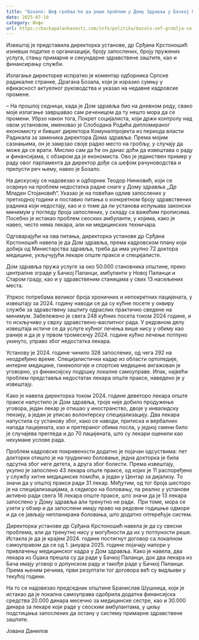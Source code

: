 ```yaml
---
title: "Бозало: Шеф гробља ће да реши проблем у Дому Здравља у Бачкој Паланци?"
date: 2025-07-10
category: Инфо
url: https://backapalankavesti.com/info/politika/bozalo-sef-groblja-ce-da-resi-problem-u-domu-zdravlja-u-backoj-palanci/
---
```


Извештај је представила директорка установе, др Срђана Крстоношић изневши податке о организацији, броју запослених, броју пружених услуга, стању примарне и секундарне здравствене заштите, као и финансирању служби.

Излагање директорке испратио је коментар одборника Српске радикалне странке, Драгана Бозала, који је изразио сумњу у ефикасност актуелног руководства и указао на недавне кадровске промене.

– На прошлој седници, када је Дом здравља био на дневном реду, свако моје излагање завршавао сам реченицом да ту нешто мора да се промени. Убрзо након тога, Покрет социјалиста, који држи контролу над овом установом, именовао је Слободана Родића дипломираног економисту и бившег директора Комуналпројекта из периода власти Радикала за заменика директора Дома здравља. Према мојим сазнањима, он је замрзао своје радно место на гробљу, у случају да може да се врати. Мислио сам да ће он данас доћи да извештава о раду и финансијама, с обзиром да је економиста. Ово је јединствен пример у раду овог парламента да директор дође са шефом рачуноводства и препусти реч њему, навео је Бозало.

На дискусију се надовезао и одборник Теодор Нинковић, који се осврнуо на проблем недостатка радне снаге у Дому здравља „Др Младен Стојановић“. Указао је на повећан одлив запослених у претходној години и поставио питања о конкретном броју здравствених радника који недостају, као и о томе да ли установа испуњава законски минимум у погледу броја запослених, у складу са важећим прописима. Посебно је истакао проблем сеоских амбуланти, у којима, како је навео, често нема лекара, али ни медицинских техничара.

Одговарајући на ова питања, директорка установе др Срђана Крстоношић навела је да Дом здравља, према кадровском плану који добија од Министарства здравља, треба да има укупно 72 доктора медицине, укључујући лекаре опште праксе и специјалисте.

Дом здравља пружа услуге за око 50.000 становника општине, преко централне зграде у Бачкој Паланци, амбуланти у Новој Паланци и Старом граду, као и у здравственим станицама у свих 13 насељених места.

Упркос потребама великог броја хроничних и непокретних пацијената, у извештају за 2024. годину наводи се да су кућне посете у оквиру службе за здравствену заштиту одраслих практично сведене на минимум. Забележено је свега 248 кућних посета током 2024 године, и то искључиво у сврху здравствено-васпитног рада. У редовном делу извештаја истиче се да услуге кућног лечења више нису у обиму као раније и да је у првом тромесечју 2024. године кућно лечење потпуно укинуто, управо због недостатка лекара.

Установу је 2024. године чинило 328 запослених, од чега 292 на неодређено време. Специјалистички кадар из области ортопедије, интерне медицине, гинекологије и спортске медицине ангажован је уговорно, уз финансијску подршку локалне самоуправе. Ипак, највећи проблем представља недостатак лекара опште праксе, наведено је у извештају.

Како је навела директорка током 2024. године деветоро лекара опште праксе напустило је Дом здравља, троје није добило продужење уговора, један лекар је отишао у иностранство, двоје у инвалидску пензију, а један је уписао волонтерску специјализацију. Два лекара напустила су установу због, како се наводи, притиска и вербалних напада пацијената, као и претераног обима посла, у једној смени било је случајева прегледа и до 70 пацијената, што су лекари оценили као нехумане услове рада.

Проблем кадровске покривености додатно је појачан одсуствима: пет докторки отишло је на трудничко боловање, једна докторка је била одсутна због неге детета, а друга због болести. Према извештају, укупно је запослено 43 лекара опште праксе, од којих је 11 распоређено у службу хитне медицинске помоћи, а један у Центар за дијализу. То значи да у општој пракси ради 31 лекар. Међутим, од тог броја шесторо је на специјализацијама, а седморо на боловању, па реално у установи активно ради свега 18 лекара опште праксе, што значи да је 13 лекара запослено у Дому здравља али тренутно не ради.  При томе, мора се узети у обзир и да запослени имају право на редовне годишње одморе и да се јављају непланирана боловања, што додатно оптерећује систем.

Директорка установе др Срђана Крстоношић навела је да су свесни проблема, али да тренутно нису у могућности да их у потпуности реше. Истакла је да је крајем 2024. године постигнут договор са локалном самоуправом да се од 1. јануара 2025. године појачају напори у привлачењу медицинског кадра у Дом здравља. Како је навела, два лекара из Оџака прешла су да раде у Бачкој Паланци, док два лекара из Бача имају уговор о допунском раду и такође раде у Бачкој Паланци. Према њеним речима, први резултати тог договора већ су видљиви у текућој години.

На то се надовезао председник општине Бранислав Шушница, који је истакао да је локална самоуправа одобрила додатна финансијска средства 20.000 динара месечно за медицинске сестре, као и 30.000 динара за лекаре који раде у сеоским амбулантама, у циљу подстицања запослених да остану у систему примарне здравствене заштите.

Јована Данилов
